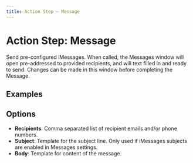 ```yaml
---
title: Action Step – Message
---
```

# Action Step: Message

Send pre-configured iMessages. When called, the Messages window will open pre-addressed to provided recipients, and will text filled in and ready to send. Changes can be made in this window before completing the Message.

## Examples


## Options

- **Recipients**: Comma separated list of recipient emails and/or phone numbers.
- **Subject**: Template for the subject line. Only used if iMessages subjects are enabled in Messages settings.
- **Body**: Template for content of the message.
